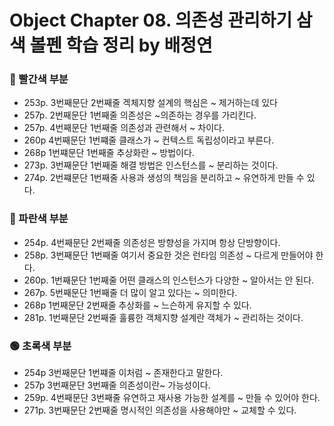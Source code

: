 # Object Chapter 08. 의존성 관리하기 삼색 볼펜 학습 정리 by 배정연

### 🔴 빨간색 부분
* 253p. 3번째문단 2번째줄 겍체지향 설계의 핵심은 ~ 제거하는데 있다
* 257p. 2번째문단 1번째줄 의존성은 ~의존하는 경우를 가리킨다. 
* 257p. 4번째문단 1번째줄 의존성과 관련해서 ~ 차이다.
* 260p 4번째문단 1번쨰줄 클래스가 ~ 컨텍스트 독립성이라고 부른다. 
* 268p 1번쨰문단 1번째줄 추상화란 ~ 방법이다. 
* 273p. 3번째문단 1번째줄 해결 방법은 인스턴스를 ~ 분리하는 것이다.
* 274p. 2번쨰문단 1번째줄 사용과 생성의 책임을 분리하고 ~ 유연하게 만들 수 있다.

### 🔵 파란색 부분
* 254p. 4번째문단 2번째줄 의존성은 방향성을 가지며 항상 단방향이다.
* 258p. 3번째문단 1번째줄 여기서 중요한 것은 런타임 의존성 ~ 다르게 만들어야 한다.
* 260p. 1번째문단 1번째줄 어떤 클래스의 인스턴스가 다양한 ~ 알아서는 안 된다.
* 267p. 5번째문단 1번째줄 더 많이 알고 있다는 ~ 의미한다.
* 268p 1번째문단 2번째줄 추상화를 ~ 느슨하게 유지할 수 있다. 
* 281p. 1번째문단 2번째줄 훌륭한 객체지향 설계란 객체가 ~ 관리하는 것이다.


### 🟢 초록색 부분
* 254p 3번째문단 1번쨰줄 이처럼 ~ 존재한다고 말한다. 
* 257p 3번째문단 3번째줄 의존성이란~ 가능성이다. 
* 259p. 4번째문단 3번째줄 유연하고 재사용 가능한 설계를 ~ 만들 수 있어야 한다.
* 271p. 3번째문단 2번째줄 명시적인 의존성을 사용해야만 ~ 교체할 수 있다.
